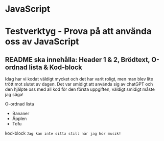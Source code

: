 # JavaScript
# Testverktyg - Prova på att använda oss av JavaScript
## README ska innehålla: Header 1 & 2, Brödtext, O-ordnad lista & Kod-block

Idag har vi kodat väldigt mycket och det har varit roligt, men man blev lite trött mot slutet av dagen. Det var smidigt att använda sig av chatGPT och den hjälpte oss med all kod för den första uppgiften, väldigt smidigt måste jag säga!


O-ordnad lista
* Bananer
* Äpplen
* Tofu

kod-block
```Jag kan inte sitta still när jag hör musik!```